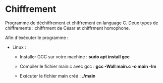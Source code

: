 # Chiffrement
Programme de déchiffrement et chiffrement en language C. Deux types de chiffrements : chiffrment de César et chiffrment homophone.

Afin d'éxécuter le programme :
- Linux :
  - Installer GCC sur votre machine :
  **sudo apt install gcc**
  
  - Compiler le fichier main.c avec gcc :
  **gcc -Wall main.c -o main -lm**
  
  - Exécuter le fichier main créé :
  **./main**
